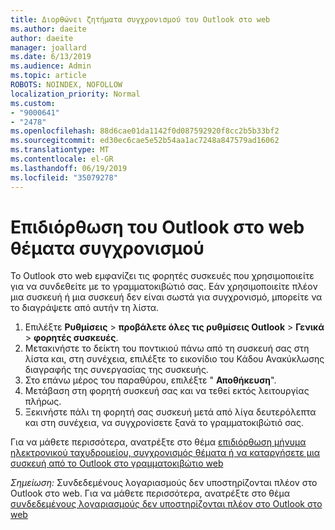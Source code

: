 ```yaml
---
title: Διορθώνει ζητήματα συγχρονισμού του Outlook στο web
ms.author: daeite
author: daeite
manager: joallard
ms.date: 6/13/2019
ms.audience: Admin
ms.topic: article
ROBOTS: NOINDEX, NOFOLLOW
localization_priority: Normal
ms.custom:
- "9000641"
- "2478"
ms.openlocfilehash: 88d6cae01da1142f0d087592920f8cc2b5b33bf2
ms.sourcegitcommit: ed30ec6cae5e52b54aa1ac7248a847579ad16062
ms.translationtype: MT
ms.contentlocale: el-GR
ms.lasthandoff: 06/19/2019
ms.locfileid: "35079278"
---
```

# <a name="fix-outlook-on-the-web-sync-issues"></a>Επιδιόρθωση του Outlook στο web θέματα συγχρονισμού

Το Outlook στο web εμφανίζει τις φορητές συσκευές που χρησιμοποιείτε για να συνδεθείτε με το γραμματοκιβώτιό σας. Εάν χρησιμοποιείτε πλέον μια συσκευή ή μια συσκευή δεν είναι σωστά για συγχρονισμό, μπορείτε να το διαγράψετε από αυτήν τη λίστα.

1. Επιλέξτε **Ρυθμίσεις** > **προβάλετε όλες τις ρυθμίσεις Outlook** > **Γενικά** > **φορητές συσκευές**.
1. Μετακινήστε το δείκτη του ποντικιού πάνω από τη συσκευή σας στη λίστα και, στη συνέχεια, επιλέξτε το εικονίδιο του Κάδου Ανακύκλωσης διαγραφής της συνεργασίας της συσκευής.
1. Στο επάνω μέρος του παραθύρου, επιλέξτε " **Αποθήκευση**".
1. Μετάβαση στη φορητή συσκευή σας και να τεθεί εκτός λειτουργίας πλήρως.
1. Ξεκινήστε πάλι τη φορητή σας συσκευή μετά από λίγα δευτερόλεπτα και στη συνέχεια, να συγχρονίσετε ξανά το γραμματοκιβώτιό σας.

Για να μάθετε περισσότερα, ανατρέξτε στο θέμα [επιδιόρθωση μήνυμα ηλεκτρονικού ταχυδρομείου, συγχρονισμός θέματα ή να καταργήσετε μια συσκευή από το Outlook στο γραμματοκιβώτιο web](https://support.office.com/article/775ed31c-05bd-4ee4-b1b3-33fad7b5b992)

*Σημείωση:* Συνδεδεμένους λογαριασμούς δεν υποστηρίζονται πλέον στο Outlook στο web. Για να μάθετε περισσότερα, ανατρέξτε στο θέμα [συνδεδεμένους λογαριασμούς δεν υποστηρίζονται πλέον στο Outlook στο web](https://support.office.com/article/5cc526bf-e928-4a99-8b9f-5e089df7d887)